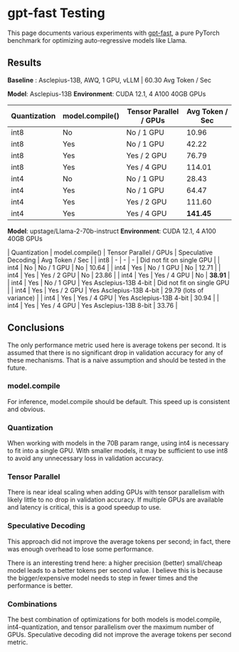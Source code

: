 # gpt-fast Testing

This page documents various experiments with [gpt-fast](https://github.com/pytorch-labs/gpt-fast), a pure PyTorch benchmark for optimizing auto-regressive models like Llama.

## Results

**Baseline** : Asclepius-13B, AWQ, 1 GPU, vLLM | 60.30 Avg Token / Sec

**Model**: Asclepius-13B
**Environment**: CUDA 12.1, 4 A100 40GB GPUs

| Quantization | model.compile() | Tensor Parallel / GPUs | Avg Token / Sec |
| --- | --- | --- | --- |
| int8 | No | No / 1 GPU | 10.96 |
| int8 | Yes | No / 1 GPU | 42.22 |
| int8 | Yes | Yes / 2 GPU | 76.79 | 
| int8 | Yes | Yes / 4 GPU | 114.01 |
| int4 | No | No / 1 GPU | 28.43 |
| int4 | Yes | No / 1 GPU | 64.47 |
| int4 | Yes | Yes / 2 GPU | 111.60 |
| int4 | Yes | Yes / 4 GPU | **141.45** |

**Model**: upstage/Llama-2-70b-instruct
**Environment**: CUDA 12.1, 4 A100 40GB GPUs

| Quantization | model.compile() | Tensor Parallel / GPUs | Speculative Decoding | Avg Token / Sec |
| int8 | - | - | - | Did not fit on single GPU |
| int4 | No | No / 1 GPU | No | 10.64 |
| int4 | Yes | No / 1 GPU | No | 12.71 |
| int4 | Yes | Yes / 2 GPU | No | 23.86 |
| int4 | Yes | Yes / 4 GPU | No | **38.91** |
| int4 | Yes | No / 1 GPU | Yes Asclepius-13B 4-bit | Did not fit on single GPU |
| int4 | Yes | Yes / 2 GPU | Yes Asclepius-13B 4-bit | 29.79 (lots of variance) |
| int4 | Yes | Yes / 4 GPU | Yes Asclepius-13B 4-bit | 30.94 |
| int4 | Yes | Yes / 4 GPU | Yes Asclepius-13B 8-bit | 33.76 |

## Conclusions

The only performance metric used here is average tokens per second. It is assumed that there is no significant drop in validation accuracy for any of these mechanisms. That is a naive assumption and should be tested in the future.

### model.compile

For inference, model.compile should be default. This speed up is consistent and obvious.

### Quantization

When working with models in the 70B param range, using int4 is necessary to fit into a single GPU. With smaller models, it may be sufficient to use int8 to avoid any unnecessary loss in validation accuracy.

### Tensor Parallel

There is near ideal scaling when adding GPUs with tensor parallelism with likely little to no drop in validation accuracy. If multiple GPUs are available and latency is critical, this is a good speedup to use.

### Speculative Decoding

This approach did not improve the average tokens per second; in fact, there was enough overhead to lose some performance.

There is an interesting trend here: a higher precision (better) small/cheap model leads to a better tokens per second value. I believe this is because the bigger/expensive model needs to step in fewer times and the performance is better.

### Combinations

The best combination of optimizations for both models is model.compile, int4-quantization, and tensor parallelism over the maximum number of GPUs. Speculative decoding did not improve the average tokens per second metric.
